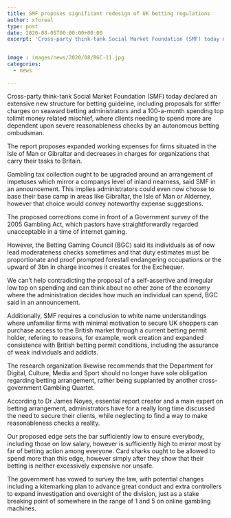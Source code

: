 ```yaml
---
title: SMF proposes significant redesign of UK betting regulations
author: xforeal 
type: post
date: 2020-08-05T00:00:00+00:00
excerpt: 'Cross-party think-tank Social Market Foundation (SMF) today declared a thorough new system for betting guideline, including suggestions for stiffer charges on seaward betting administrators and a 100-a-month spending top tolimit budgetary mischief, where clients needing to spend more are dependent upon severe reasonableness checks by a free betting ombudsman '


image : images/news/2020/08/BGC-11.jpg
categories:
  - news

---
```

Cross-party think-tank Social Market Foundation (SMF) today declared an extensive new structure for betting guideline, including proposals for stiffer charges on seaward betting administrators and a 100-a-month spending top tolimit money related mischief, where clients needing to spend more are dependent upon severe reasonableness checks by an autonomous betting ombudsman. 

The report proposes expanded working expenses for firms situated in the Isle of Man or Gibraltar and decreases in charges for organizations that carry their tasks to Britain. 

Gambling tax collection ought to be upgraded around an arrangement of impetuses which mirror a companys level of inland nearness, said SMF in an announcement. This implies administrators could even now choose to base their base camp in areas like Gibraltar, the Isle of Man or Alderney, however that choice would convey noteworthy expense suggestions. 

The proposed corrections come in front of a Government survey of the 2005 Gambling Act, which pastors have straightforwardly regarded unacceptable in a time of internet gaming. 

However, the Betting Gaming Council (BGC) said its individuals as of now lead moderateness checks sometimes and that duty estimates must be proportionate and proof prompted forestall endangering occupations or the upward of 3bn in charge incomes it creates for the Exchequer. 

We can&#8217;t help contradicting the proposal of a self-assertive and irregular low top on spending and can think about no other zone of the economy where the administration decides how much an individual can spend, BGC said in an announcement. 

Additionally, SMF requires a conclusion to white name understandings where unfamiliar firms with minimal motivation to secure UK shoppers can purchase access to the British market through a current betting permit holder, refering to reasons, for example, work creation and expanded consistence with British betting permit conditions, including the assurance of weak individuals and addicts. 

The research organization likewise recommends that the Department for Digital, Culture, Media and Sport should no longer have sole obligation regarding betting arrangement, rather being supplanted by another cross-government Gambling Quartet. 

According to Dr James Noyes, essential report creator and a main expert on betting arrangement, administrators have for a really long time discussed the need to secure their clients, while neglecting to find a way to make reasonableness checks a reality. 

Our proposed edge sets the bar sufficiently low to ensure everybody, including those on low salary, however is sufficiently high to mirror most by far of betting action among everyone. Card sharks ought to be allowed to spend more than this edge, however simply after they show that their betting is neither excessively expensive nor unsafe. 

The government has vowed to survey the law, with potential changes including a kitemarking plan to advance great conduct and extra controllers to expand investigation and oversight of the division, just as a stake breaking point of somewhere in the range of 1 and 5 on online gambling machines.
